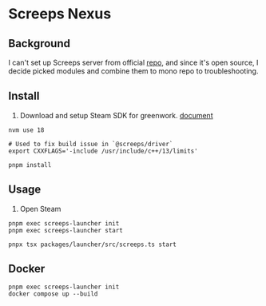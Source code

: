 # Screeps Nexus

## Background

I can't set up Screeps server from official [repo](https://github.com/screeps/screeps), and since it's open source, I decide picked modules and combine them to mono repo to troubleshooting.

## Install

1. Download and setup Steam SDK for greenwork. [document](https://github.com/greenheartgames/greenworks/blob/master/docs/get-steamworks-sdk.md)

```shell
nvm use 18

# Used to fix build issue in `@screeps/driver`
export CXXFLAGS='-include /usr/include/c++/13/limits'

pnpm install
```

## Usage

1. Open Steam

```shell
pnpm exec screeps-launcher init
pnpm exec screeps-launcher start
```

```shell
pnpx tsx packages/launcher/src/screeps.ts start
```


## Docker

```shell
pnpm exec screeps-launcher init
docker compose up --build
```